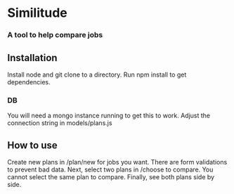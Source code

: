 # Similitude
### A tool to help compare jobs

## Installation
Install node and git clone to a directory.  Run npm install to get dependencies.

### DB
You will need a mongo instance running to get this to work.
Adjust the connection string in models/plans.js

## How to use
Create new plans in /plan/new for jobs you want.  There are form validations to prevent bad data.
Next, select two plans in /choose to compare.  You cannot select the same plan to compare.
Finally, see both plans side by side.
